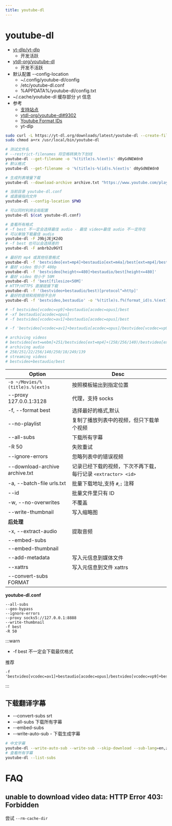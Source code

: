 ```yaml
---
title: youtube-dl
---
```


# youtube-dl

- [yt-dlp/yt-dlp](https://github.com/yt-dlp/yt-dlp)
  - 开发活跃
- [ytdl-org/youtube-dl](https://github.com/ytdl-org/youtube-dl)
  - 开发不活跃
- 默认配置 --config-location
  - ~/.config/youtube-dl/config
  - /etc/youtube-dl.conf
  - %APPDATA%/youtube-dl/config.txt
- ~/.cache/youtube-dl 缓存部分 yt 信息
- 参考
  - [支持站点](https://github.com/ytdl-org/youtube-dl/blob/master/docs/supportedsites.md)
  - [ytdl-org/youtube-dl#9302](https://github.com/ytdl-org/youtube-dl/issues/9302)
  - [Youtube Format IDs](https://gist.github.com/AgentOak/34d47c65b1d28829bb17c24c04a0096f)
  - yt-dlp

```bash
sudo curl -L https://yt-dl.org/downloads/latest/youtube-dl --create-file-mode 0755 -o /usr/local/bin/youtube-dl
sudo chmod a+rx /usr/local/bin/youtube-dl

# 测试文件名
# --restrict-filenames 将空格转换为下划线
youtube-dl --get-filename -o '%(title)s.%(ext)s' d0yGdNEWdn0
# 默认格式
youtube-dl --get-filename -o '%(title)s-%(id)s.%(ext)s' d0yGdNEWdn0

# 生成列表增量下载
youtube-dl --download-archive archive.txt "https://www.youtube.com/playlist?list=PLwiyx1dc3P2JR9N8gQaQN_BCvlSlap7re"

# 当前目录 youtube-dl.conf
# 或直接指向文件
youtube-dl --config-location $PWD

# 可以同时利用全局配置
youtube-dl $(cat youtube-dl.conf)

# 查看所有格式
# -f best 不一定会选择最佳 audio - 最佳 video+最佳 audio 不一定存在
# 可以单独下载最佳 audio
youtube-dl -F J9bjJEjK2dQ
# -f best 也可以会选择差的
youtube-dl -F anbrb2u9GYI

# 最好的 mp4 或其他任意格式
youtube-dl -f 'bestvideo[ext=mp4]+bestaudio[ext=m4a]/best[ext=mp4]/best'
# 最好 video 但小于 480p
youtube-dl -f 'bestvideo[height<=480]+bestaudio/best[height<=480]'
# 最好 video 但小于 50M
youtube-dl -f 'best[filesize<50M]'
# HTTP/HTTPS 直接链接下载
youtube-dl -f '(bestvideo+bestaudio/best)[protocol^=http]'
# 最好的音频和视频但不合并
youtube-dl -f 'bestvideo,bestaudio' -o '%(title)s.f%(format_id)s.%(ext)s'

# -f bestvideo[vcodec=vp9]+bestaudio[acodec=opus]/best
# -xf bestaudio[acodec=opus]
# -f bestvideo[vcodec=av1]+bestaudio[acodec=opus]/best

# -f 'bestvideo[vcodec=av1]+bestaudio[acodec=opus]/bestvideo[vcodec=vp9]+bestaudio[acodec=opus]/bestvideo[ext=mp4]+bestaudio[ext=m4a]/best'

# archiving videos
# bestvideo[ext=webm]+251/bestvideo[ext=mp4]+(258/256/140)/bestvideo[ext=webm]+(250/249)/best
# archiving audio
# 258/251/22/256/140/250/18/249/139
# streaming videos
# bestvideo+bestaudio/best
```

| Option                          | Desc                                                          |
| ------------------------------- | ------------------------------------------------------------- |
| `-o ~/Movies/%(title)s.%(ext)s` | 按照模板输出到指定位置                                        |
| --proxy 127.0.0.1:3128          | 代理，支持 socks                                              |
| -f, --format best               | 选择最好的格式,默认                                           |
| --no-playlist                   | 复制了播放列表中的视频，但只下载单个视频                      |
| --all-subs                      | 下载所有字幕                                                  |
| -R 50                           | 失败重试                                                      |
| --ignore-errors                 | 忽略列表中的错误视频                                          |
| --download-archive archive.txt  | 记录已经下载的视频，下次不再下载，每行记录 `<extractor> <id>` |
| -a, --batch-file urls.txt       | 批量下载地址,支持 `#`,`;` 注释                                |
| --id                            | 批量文件里只有 ID                                             |
| -w, --no-overwrites             | 不覆盖                                                        |
| --write-thumbnail               | 写入缩略图                                                    |
| **后处理**                      |
| -x, --extract-audio             | 提取音频                                                      |
| --embed-subs                    |
| --embed-thumbnail               |
| --add-metadata                  | 写入元信息到媒体文件                                          |
| --xattrs                        | 写入元信息到文件 xattrs                                       |
| --convert-subs FORMAT           |

**youtube-dl.conf**

```
--all-subs
--geo-bypass
--ignore-errors
--proxy socks5://127.0.0.1:8888
--write-thumbnail
-f best
-R 50
```

:::warn

- -f best 不一定会下载最优格式

推荐

```
-f 'bestvideo[vcodec=av1]+bestaudio[acodec=opus]/bestvideo[vcodec=vp9]+bestaudio[acodec=opus]/bestvideo[ext=mp4]+bestaudio[ext=m4a]/best'
```

:::

## 下载翻译字幕

- --convert-subs srt
- --all-subs 下载所有字幕
- --embed-subs
- --write-auto-sub - 下载生成字幕

```bash
# 中文字幕
youtube-dl --write-auto-sub --write-sub --skip-download --sub-lang=en,zh-Hans
# 查看所有字幕
youtube-dl --list-subs
```


# FAQ

## unable to download video data: HTTP Error 403: Forbidden

尝试 `--rm-cache-dir`
